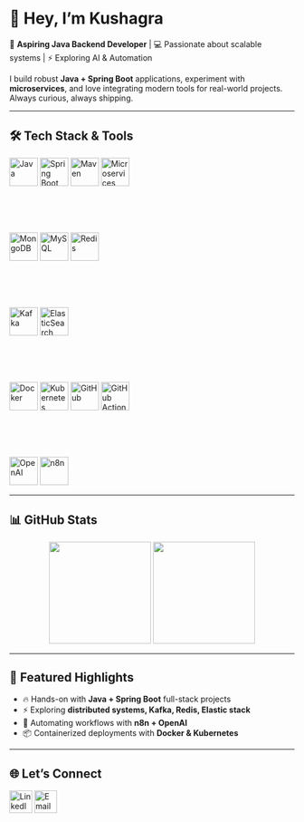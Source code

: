 # 👋 Hey, I’m Kushagra  

🚀 **Aspiring Java Backend Developer** | 💻 Passionate about scalable systems | ⚡ Exploring AI & Automation  

I build robust **Java + Spring Boot** applications, experiment with **microservices**, and love integrating modern tools for real-world projects.  
Always curious, always shipping.  

---

## 🛠️ Tech Stack & Tools  

<p>
  <!-- Core -->
  <img src="https://cdn.jsdelivr.net/gh/devicons/devicon/icons/java/java-original.svg" height="50" alt="Java" />
  <img src="https://cdn.jsdelivr.net/gh/devicons/devicon/icons/spring/spring-original.svg" height="50" alt="Spring Boot" />
  <img src="https://maven.apache.org/images/maven-logo-black-on-white.png" height="50" alt="Maven" />
  <img src="https://img.icons8.com/external-flaticons-lineal-color-flat-icons/64/external-microservices-devops-flaticons-lineal-color-flat-icons.png" height="50" alt="Microservices" />

  <br><br><br>

  <!-- Databases -->
  <img src="https://cdn.jsdelivr.net/gh/devicons/devicon/icons/mongodb/mongodb-original.svg" height="50" alt="MongoDB" />
  <img src="https://cdn.jsdelivr.net/gh/devicons/devicon/icons/mysql/mysql-original.svg" height="50" alt="MySQL" />
  <img src="https://cdn.jsdelivr.net/gh/devicons/devicon/icons/redis/redis-original.svg" height="50" alt="Redis" />

  <br><br><br>
  
  <!-- Messaging / Search -->
  <img src="https://cdn.jsdelivr.net/gh/devicons/devicon/icons/apachekafka/apachekafka-original.svg" height="50" alt="Kafka" />
  <img src="https://cdn.jsdelivr.net/gh/devicons/devicon/icons/elasticsearch/elasticsearch-original.svg" height="50" alt="ElasticSearch" />

  <br><br><br>

  <!-- DevOps -->
  <img src="https://cdn.jsdelivr.net/gh/devicons/devicon/icons/docker/docker-original.svg" height="50" alt="Docker" />
  <img src="https://cdn.jsdelivr.net/gh/devicons/devicon/icons/kubernetes/kubernetes-plain.svg" height="50" alt="Kubernetes" />
  <img src="https://cdn.jsdelivr.net/gh/devicons/devicon/icons/github/github-original.svg" height="50" alt="GitHub" />
  <img src="https://cdn.jsdelivr.net/gh/devicons/devicon/icons/githubactions/githubactions-original.svg" height="50" alt="GitHub Actions" />

  <br><br><br>
  
  <!-- AI & Automation -->
  <img src="https://avatars.githubusercontent.com/u/14957082?s=200&v=4" height="50" alt="OpenAI" />
  <img src="https://avatars.githubusercontent.com/u/45487711?s=200&v=4" height="50" alt="n8n" />
</p>

---

## 📊 GitHub Stats  

<p align="center">
  <img src="https://github-readme-stats.vercel.app/api?username=Thecoderkushagra&show_icons=true&theme=radical" height="180" />
  <img src="https://github-readme-streak-stats.herokuapp.com/?user=Thecoderkushagra&theme=radical" height="180" />
</p>

---

## 🌟 Featured Highlights  

- 🔥 Hands-on with **Java + Spring Boot** full-stack projects  
- ⚡ Exploring **distributed systems, Kafka, Redis, Elastic stack**  
- 🤖 Automating workflows with **n8n + OpenAI**  
- 📦 Containerized deployments with **Docker & Kubernetes**  

---

## 🌐 Let’s Connect  

<p>
  <a href="https://www.linkedin.com/in/YOUR_LINKEDIN"><img src="https://cdn.jsdelivr.net/gh/devicons/devicon/icons/linkedin/linkedin-original.svg" height="40" alt="LinkedIn"/></a>
  <a href="mailto:YOUR_EMAIL"><img src="https://cdn.jsdelivr.net/gh/devicons/devicon/icons/google/google-original.svg" height="40" alt="Email"/></a>
</p>
